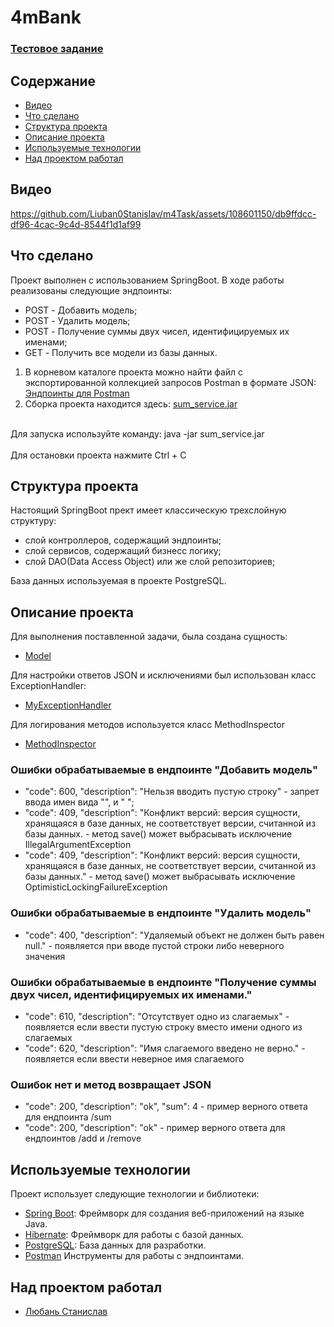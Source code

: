 # 4mBank

### [Тестовое задание](https://github.com/Liuban0Stanislav/m4Task/blob/master/task_java.txt)

## Содержание

- [Видео](#видео)
- [Что сделано](#что-сделано)
- [Структура проекта](#структура-проекта)
- [Описание проекта](#описание-проекта)
- [Используемые технологии](#используемые-технологии)
- [Над проектом работал](#над-проектом-работал)

## Видео
https://github.com/Liuban0Stanislav/m4Task/assets/108601150/db9ffdcc-df96-4cac-9c4d-8544f1d1af99


## Что сделано
Проект выполнен с использованием SpringBoot.
В ходе работы реализованы следующие эндпоинты:

* POST - Добавить модель;
* POST - Удалить модель;
* POST - Получение суммы двух чисел, идентифицируемых их именами;
* GET - Получить все модели из базы данных.

1) В корневом каталоге проекта можно найти файл с экспортированной коллекцией запросов Postman в формате JSON: [Эндпоинты для Postman](https://github.com/Liuban0Stanislav/m4Task/blob/master/m4Bank.postman_collection.json)
2) Сборка проекта находится здесь: [sum_service.jar](https://github.com/Liuban0Stanislav/m4Task/tree/master/GradleJar)

<br>Для запуска используйте команду: java -jar sum_service.jar</br>
<br>Для остановки проекта нажмите Ctrl + C</br>


## Структура проекта
Настоящий SpringBoot прект имеет классическую трехслойную структуру:
- слой контроллеров, содержащий эндпоинты;
- слой сервисов, содержащий бизнесс логику;
- слой DAO(Data Access Object) или же слой репозиториев;

База данных используемая в проекте PostgreSQL.

## Описание проекта
Для выполнения поставленной задачи, была создана сущность: 
* [Model](https://github.com/Liuban0Stanislav/m4Task/blob/dev/models/Model.java)

Для настройки ответов JSON и исключениями был использован класс ExceptionHandler:
* [MyExceptionHandler](https://github.com/Liuban0Stanislav/m4Task/blob/dev/servlets/MyExceptionHandler.java)

Для логирования методов используется класс MethodInspector
* [MethodInspector](https://github.com/Liuban0Stanislav/m4Task/blob/dev/servlets/MethodInspector.java)

### Ошибки обрабатываемые в ендпоинте "Добавить модель"
- "code": 600, "description": "Нельзя вводить пустую строку" - запрет ввода имен вида "", и "  ";
- "code": 409, "description": "Конфликт версий: версия сущности, хранящаяся в базе данных, не соответствует версии, считанной из базы данных. - метод
  save() может выбрасывать исключение IllegalArgumentException
- "code": 409, "description": "Конфликт версий: версия сущности, хранящаяся в базе данных, не соответствует версии, считанной из базы данных." - метод
  save() может выбрасывать исключение OptimisticLockingFailureException

### Ошибки обрабатываемые в ендпоинте "Удалить модель"
- "code": 400,
  "description": "Удаляемый объект не должен быть равен null." - появляется при вводе пустой строки либо неверного значения

### Ошибки обрабатываемые в ендпоинте "Получение суммы двух чисел, идентифицируемых их именами."
- "code": 610, "description": "Отсутствует одно из слагаемых" - появляется если ввести пустую строку вместо имени одного из слагаемых
- "code": 620, "description": "Имя слагаемого введено не верно." - появляется если ввести неверное имя слагаемого

### Ошибок нет и метод возвращает JSON
- "code": 200, "description": "ok", "sum": 4 - пример верного ответа для ендпоинта /sum
- "code": 200, "description": "ok" - пример верного ответа для ендпоинтов /add и /remove

## Используемые технологии
Проект использует следующие технологии и библиотеки:

- [Spring Boot](https://spring.io/projects/spring-boot): Фреймворк для создания веб-приложений на языке Java.
- [Hibernate](https://hibernate.org/): Фреймворк для работы с базой данных.
- [PostgreSQL](https://www.postgresql.org/): База данных для разработки.
- [Postman](https://www.postman.com/) Инструменты для работы с эндпоинтами.

## Над проектом работал
- [Любань Станислав](https://github.com/Liuban0Stanislav)
